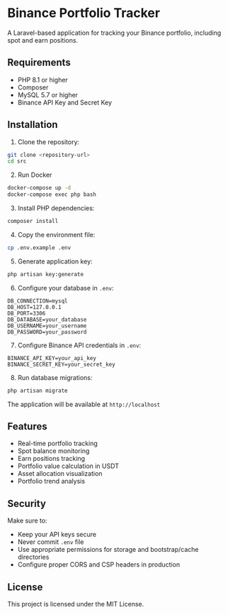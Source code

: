 # Binance Portfolio Tracker

A Laravel-based application for tracking your Binance portfolio, including spot and earn positions.

## Requirements

- PHP 8.1 or higher
- Composer
- MySQL 5.7 or higher
- Binance API Key and Secret Key

## Installation

1. Clone the repository:
```bash
git clone <repository-url>
cd src
```

2. Run Docker
```bash
docker-compose up -d
docker-compose exec php bash
```

3. Install PHP dependencies:
```bash
composer install
```

4. Copy the environment file:
```bash
cp .env.example .env
```

5. Generate application key:
```bash
php artisan key:generate
```

6. Configure your database in `.env`:
```
DB_CONNECTION=mysql
DB_HOST=127.0.0.1
DB_PORT=3306
DB_DATABASE=your_database
DB_USERNAME=your_username
DB_PASSWORD=your_password
```

7. Configure Binance API credentials in `.env`:
```
BINANCE_API_KEY=your_api_key
BINANCE_SECRET_KEY=your_secret_key
```

8. Run database migrations:
```bash
php artisan migrate
```

The application will be available at `http://localhost`

## Features

- Real-time portfolio tracking
- Spot balance monitoring
- Earn positions tracking
- Portfolio value calculation in USDT
- Asset allocation visualization
- Portfolio trend analysis

## Security

Make sure to:
- Keep your API keys secure
- Never commit `.env` file
- Use appropriate permissions for storage and bootstrap/cache directories
- Configure proper CORS and CSP headers in production

## License

This project is licensed under the MIT License.
